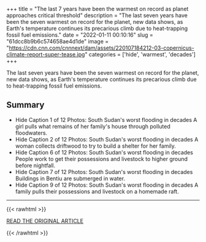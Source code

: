 +++
title = "The last 7 years have been the warmest on record as planet approaches critical threshold"
description = "The last seven years have been the seven warmest on record for the planet, new data shows, as Earth's temperature continues its precarious climb due to heat-trapping fossil fuel emissions."
date = "2022-01-11 00:10:16"
slug = "61dcc8b9b6c574658ae4d1de"
image = "https://cdn.cnn.com/cnnnext/dam/assets/220107184212-03-copernicus-climate-report-super-tease.jpg"
categories = ['hide', 'warmest', 'decades']
+++

The last seven years have been the seven warmest on record for the planet, new data shows, as Earth's temperature continues its precarious climb due to heat-trapping fossil fuel emissions.

## Summary

- Hide Caption 1 of 12 Photos: South Sudan's worst flooding in decades A girl pulls what remains of her family's house through polluted floodwaters.
- Hide Caption 2 of 12 Photos: South Sudan's worst flooding in decades A woman collects driftwood to try to build a shelter for her family.
- Hide Caption 6 of 12 Photos: South Sudan's worst flooding in decades People work to get their possessions and livestock to higher ground before nightfall.
- Hide Caption 7 of 12 Photos: South Sudan's worst flooding in decades Buildings in Bentiu are submerged in water.
- Hide Caption 9 of 12 Photos: South Sudan's worst flooding in decades A family pulls their possessions and livestock on a homemade raft.

---

{{< rawhtml >}}
  <p class="article-category">
    <a target="_blank" href="https://www.cnn.com/2022/01/10/world/2021-global-climate-5th-warmest-copernicus/index.html">READ THE ORIGINAL ARTICLE</a>
  </p>
{{< /rawhtml >}}

